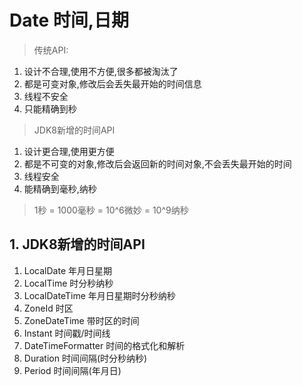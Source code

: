 # Date 时间,日期

> 传统API:
1. 设计不合理,使用不方便,很多都被淘汰了
2. 都是可变对象,修改后会丢失最开始的时间信息
3. 线程不安全
4. 只能精确到秒

> JDK8新增的时间API
1. 设计更合理,使用更方便
2. 都是不可变的对象,修改后会返回新的时间对象,不会丢失最开始的时间
3. 线程安全
4. 能精确到毫秒,纳秒

> 1秒 = 1000毫秒 = 10^6微妙 = 10^9纳秒

## 1. JDK8新增的时间API

1. LocalDate 年月日星期
2. LocalTime 时分秒纳秒
3. LocalDateTime 年月日星期时分秒纳秒
4. ZoneId 时区
5. ZoneDateTime 带时区的时间
6. Instant 时间戳/时间线
7. DateTimeFormatter 时间的格式化和解析
8. Duration 时间间隔(时分秒纳秒)
9. Period 时间间隔(年月日)
